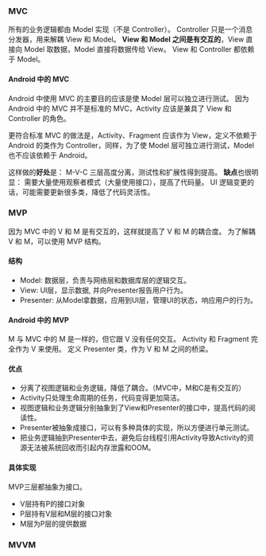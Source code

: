 ---
---

### MVC

所有的业务逻辑都由 Model 实现（不是 Controller）。
Controller 只是一个消息分发器，用来解耦 View 和 Model。
**View 和 Model 之间是有交互的**，View 直接向 Model 取数据，Model 直接将数据传给 View。
View 和 Controller 都依赖于 Model。

#### Android 中的 MVC

Android 中使用 MVC 的主要目的应该是使 Model 层可以独立进行测试。
因为 Android 中的 MVC 并不是标准的 MVC，Activity 应该是兼具了 View 和 Controller 的角色。

更符合标准 MVC 的做法是，Activity、Fragment 应该作为 View，定义不依赖于 Android 的类作为 Controller，同样，为了使 Model 层可独立进行测试，Model 也不应该依赖于 Android。

这样做的**好处**是：
M-V-C 三层高度分离，测试性和扩展性得到提高。
**缺点**也很明显：
需要大量使用观察者模式（大量使用接口），提高了代码量。
UI 逻辑变更的话，可能需要更新很多类，降低了代码灵活性。

### MVP

因为 MVC 中的 V 和 M 是有交互的，这样就提高了 V 和 M 的耦合度。
为了解耦 V 和 M，可以使用 MVP 结构。

#### 结构

* Model: 数据层，负责与网络层和数据库层的逻辑交互。
* View: UI层，显示数据, 并向Presenter报告用户行为。
* Presenter: 从Model拿数据，应用到UI层，管理UI的状态，响应用户的行为。

#### Android 中的 MVP

M 与 MVC 中的 M 是一样的，但它跟 V 没有任何交互。
Activity 和 Fragment 完全作为 V 来使用。
定义 Presenter 类，作为 V 和 M 之间的桥梁。

#### 优点

* 分离了视图逻辑和业务逻辑，降低了耦合。（MVC中，M和C是有交互的）
* Activity只处理生命周期的任务，代码变得更加简洁。
* 视图逻辑和业务逻辑分别抽象到了View和Presenter的接口中，提高代码的阅读性。
* Presenter被抽象成接口，可以有多种具体的实现，所以方便进行单元测试。
* 把业务逻辑抽到Presenter中去，避免后台线程引用Activity导致Activity的资源无法被系统回收而引起内存泄露和OOM。

#### 具体实现

MVP三层都抽象为接口。

* V层持有P的接口对象
* P层持有V层和M层的接口对象
* M层为P层的提供数据

### MVVM

